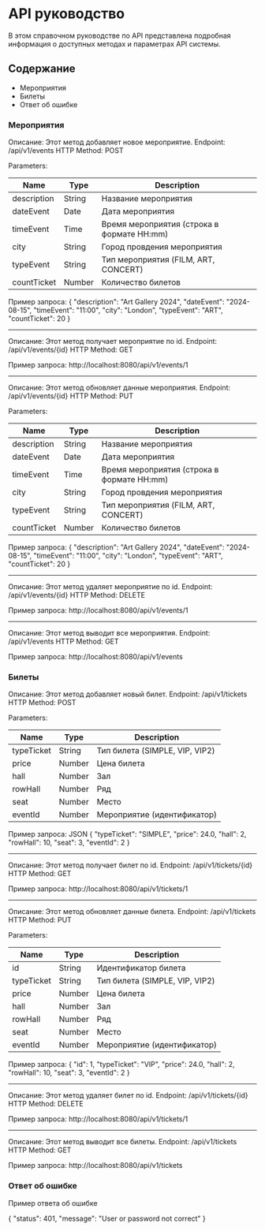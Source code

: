 # API руководство
В этом справочном руководстве по API представлена подробная информация о доступных методах и параметрах API системы.

## Содержание
* Мероприятия
* Билеты
* Ответ об ошибке

### Мероприятия

Описание: Этот метод добавляет новое мероприятие.
Endpoint: /api/v1/events
HTTP Method: POST

Parameters:

| Name         | Type   | Description                                |
|--------------|--------|--------------------------------------------|
| description  | String | Название мероприятия                       |
| dateEvent    | Date   | Дата мероприятия                           |
| timeEvent    | Time   | Время мероприятия (строка в формате HH:mm) |
| city         | String | Город провдения мероприятия                |
| typeEvent    | String | Тип мероприятия (FILM, ART, CONCERT)       |
| countTicket  | Number | Количество билетов                         |

Пример запроса:
{
    "description": "Art Gallery 2024",
    "dateEvent": "2024-08-15",
    "timeEvent": "11:00",
    "city": "London",
    "typeEvent": "ART",
    "countTicket": 20
}

---
Описание: Этот метод получает мероприятие по id.
Endpoint: /api/v1/events/{id}
HTTP Method: GET

Пример запроса:
http://localhost:8080/api/v1/events/1

---
Описание: Этот метод обновляет данные мероприятия.
Endpoint: /api/v1/events/{id}
HTTP Method: PUT

Parameters:

| Name         | Type   | Description                                |
|--------------|--------|--------------------------------------------|
| description  | String | Название мероприятия                       |
| dateEvent    | Date   | Дата мероприятия                           |
| timeEvent    | Time   | Время мероприятия (строка в формате HH:mm) |
| city         | String | Город провдения мероприятия                |
| typeEvent    | String | Тип мероприятия (FILM, ART, CONCERT)       |
| countTicket  | Number | Количество билетов                         |


Пример запроса:
{
    "description": "Art Gallery 2024",
    "dateEvent": "2024-08-15",
    "timeEvent": "11:00",
    "city": "London",
    "typeEvent": "ART",
    "countTicket": 20
}

---
Описание: Этот метод удаляет мероприятие по id.
Endpoint: /api/v1/events/{id}
HTTP Method: DELETE

Пример запроса:
http://localhost:8080/api/v1/events/1

---
Описание: Этот метод выводит все мероприятия.
Endpoint: /api/v1/events
HTTP Method: GET

Пример запроса:
http://localhost:8080/api/v1/events



### Билеты

Описание: Этот метод добавляет новый билет.
Endpoint: /api/v1/tickets
HTTP Method: POST

Parameters:

| Name       | Type   | Description                    |
|------------|--------|--------------------------------|
| typeTicket | String | Тип билета (SIMPLE, VIP, VIP2) |
| price      | Number | Цена билета                    |
| hall       | Number | Зал                            |
| rowHall    | Number | Ряд                            |
| seat       | Number | Место                          |
| eventId    | Number | Мероприятие (идентификатор)    |

Пример запроса:
JSON
{
    "typeTicket": "SIMPLE",
    "price": 24.0,
    "hall": 2,
    "rowHall": 10,
    "seat": 3,
    "eventId": 2
}

---
Описание: Этот метод получает билет по id.
Endpoint: /api/v1/tickets/{id}
HTTP Method: GET

Пример запроса:
http://localhost:8080/api/v1/tickets/1

---
Описание: Этот метод обновляет данные билета.
Endpoint: /api/v1/tickets
HTTP Method: PUT

Parameters:

| Name       | Type   | Description                    |
|------------|--------|--------------------------------|
| id         | String | Идентификатор билета           |
| typeTicket | String | Тип билета (SIMPLE, VIP, VIP2) |
| price      | Number | Цена билета                    |
| hall       | Number | Зал                            |
| rowHall    | Number | Ряд                            |
| seat       | Number | Место                          |
| eventId    | Number | Мероприятие (идентификатор)    |

Пример запроса:
{
    "id": 1,
    "typeTicket": "VIP",
    "price": 24.0,
    "hall": 2,
    "rowHall": 10,
    "seat": 3,
    "eventId": 2
}


---
Описание: Этот метод удаляет билет по id.
Endpoint: /api/v1/tickets/{id}
HTTP Method: DELETE

Пример запроса:
http://localhost:8080/api/v1/tickets/1

---
Описание: Этот метод выводит все билеты.
Endpoint: /api/v1/tickets
HTTP Method: GET

Пример запроса:
http://localhost:8080/api/v1/tickets


### Ответ об ошибке

Пример ответа об ошибке

{
    "status": 401,
    "message": "User or password not correct"
}